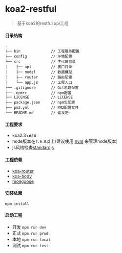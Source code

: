 # koa2-restful
> 基于koa2的restful api工程

#### 目录结构
```
.
├── bin              // 工程服务配置
├── config           // 环境配置
└── src              // 主代码目录
│    ├── api         // 接口目录
│    ├── model       // 数据模型
│    ├── router      // 路由配置
│    └── app.js      // 工程入口
├── .gitignore       // Git忽略配置
├── .npmrc           // npm配置
├── LICENSE          // LICENSE
├── package.json     // npm包配置
├── pm2.yml          // PM2配置文件
└── README.md        // 读我吧~
```

#### 工程要求
- koa2.3+es6
- node版本在`7.6.0`以上(建议使用 [nvm](https://github.com/creationix/nvm) 来管理node版本)
- js风格检查[standardjs](https://standardjs.com/readme-zhcn.html)

#### 工程依赖
- [koa-router](https://github.com/alexmingoia/koa-router)
- [koa-body](https://github.com/dlau/koa-body)
- [mongoose](https://github.com/Automattic/mongoose)

#### 安装依赖
```
npm install
```

#### 启动工程
- 开发 `npm run dev`
- 正式 `npm run prod`
- 本地 `npm run local`
- 测试 `npm run test`
